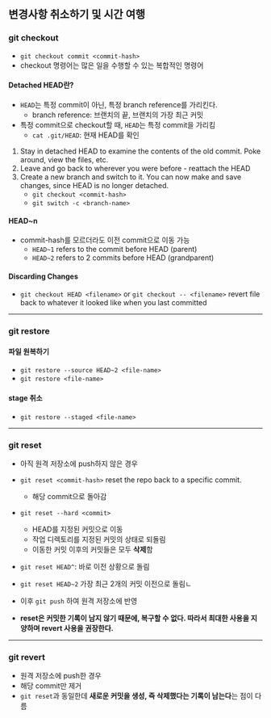 ## 변경사항 취소하기 및 시간 여행


### git checkout
* `git checkout commit <commit-hash>`
* checkout 명령어는 많은 일을 수행할 수 있는 복합적인 명령어


#### Detached HEAD란?
* `HEAD`는 특정 commit이 아닌, 특정 branch reference를 가리킨다.
    * branch reference: 브랜치의 끝, 브랜치의 가장 최근 커밋
* 특정 commit으로 checkout할 때, `HEAD`는 특정 commit을 가리킴
    * `cat .git/HEAD`: 현재 HEAD를 확인

1. Stay in detached HEAD to examine the contents of the old commit. Poke around, view the files, etc.
2. Leave and go back to wherever you were before - reattach the HEAD
3. Create a new branch and switch to it. You can now make and save changes, since HEAD is no longer detached.
    * `git checkout <commit-hash>`
    * `git switch -c <branch-name>`


#### HEAD~n
* commit-hash를 모르더라도 이전 commit으로 이동 가능
    * `HEAD~1` refers to the commit before HEAD (parent)
    * `HEAD~2` refers to 2 commits before HEAD (grandparent)


#### Discarding Changes
* `git checkout HEAD <filename>` or `git checkout -- <filename>` revert file back to whatever it looked like when you last committed


---
### git restore

#### 파일 원복하기
* `git restore --source HEAD~2 <file-name>`
* `git restore <file-name>`

#### stage 취소
* `git restore --staged <file-name>`

---
### git reset
* 아직 원격 저장소에 push하지 않은 경우
* `git reset <commit-hash>` reset the repo back to a specific commit. 
    * 해당 commit으로 돌아감
* `git reset --hard <commit>`
    * HEAD를 지정된 커밋으로 이동
    * 작업 디렉토리를 지정된 커밋의 상태로 되돌림
    * 이동한 커밋 이후의 커밋들은 모두 **삭제**함

* `git reset HEAD^`: 바로 이전 상황으로 돌림
* `git reset HEAD~2` 가장 최근 2개의 커밋 이전으로 돌림ㄴ
* 이후 `git push` 하여 원격 저장소에 반영

* **reset은 커밋한 기록이 남지 않기 때문에, 복구할 수 없다. 따라서 최대한 사용을 지양하며 revert 사용을 권장한다.**

---
### git revert
* 원격 저장소에 push한 경우
* 해당 commit만 제거
* `git reset`과 동일한데 **새로운 커밋을 생성, 즉 삭제했다는 기록이 남는다**는 점이 다름